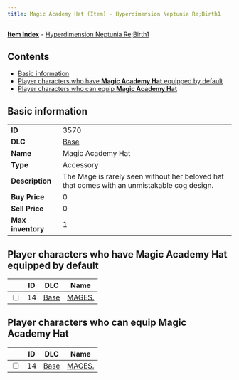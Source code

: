 ```yaml
---
title: Magic Academy Hat (Item) - Hyperdimension Neptunia Re;Birth1
---
```


[**Item Index**](/neptunia/rb1/item/index.html) - [Hyperdimension Neptunia Re;Birth1](/neptunia/rb1)

## Contents

- [Basic information](#basic-information)
- [Player characters who have **Magic Academy Hat** equipped by default](#player-characters-who-have-magic-academy-hat-equipped-by-default)
- [Player characters who can equip **Magic Academy Hat**](#player-characters-who-can-equip-magic-academy-hat)
## Basic information

|   |   |
| -- | -- |
| **ID** | 3570 |
| **DLC** | [Base](/neptunia/rb1/dlc/1-base.html) |
| **Name** | Magic Academy Hat |
| **Type** | Accessory |
| **Description** | The Mage is rarely seen without her beloved hat that comes with an unmistakable cog design. |
| **Buy Price** | 0 |
| **Sell Price** | 0 |
| **Max inventory** | 1 |


## Player characters who have **Magic Academy Hat** equipped by default

|    | ID | DLC | Name |
| -- | -- | --- | ---- |
| <input type="checkbox" id="rb1-player-1-14" class="trackbox" /> | 14 | [Base](/neptunia/rb1/dlc/1-base.html) | [MAGES.](/neptunia/rb1/player/1-14-mages.html) |


## Player characters who can equip **Magic Academy Hat**

|    | ID | DLC | Name |
| -- | -- | --- | ---- |
| <input type="checkbox" id="rb1-player-1-14" class="trackbox" /> | 14 | [Base](/neptunia/rb1/dlc/1-base.html) | [MAGES.](/neptunia/rb1/player/1-14-mages.html) |
